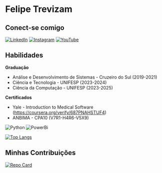 # Felipe Trevizam
## Conect-se comigo
[![LinkedIn](https://img.shields.io/badge/LinkedIn-FFF?style=for-the-badge&logo=linkedin&logoColor=0E76A8)](https://www.linkedin.com/in/felipe-trevizam/)
[![Instagram](https://img.shields.io/badge/Instagram-FFF?style=for-the-badge&logo=instagram)](https://www.instagram.com/felipe.trevizam/)
[![YouTube](https://img.shields.io/badge/YouTube-FF0000?style=for-the-badge&logo=youtube&logoColor=white)](https://www.youtube.com/channel/UC7G1bKPS8FD4M4ZEgBQFfUA)

## Habilidades

**Graduação**
- Análise e Desenvolvimento de Sistemas - Cruzeiro do Sul (2019-2021)
- Ciência e Tecnologia - UNIFESP (2023-2024)
- Ciência da Computação - UNIFESP (2023-2025)

**Certificados**
- Yale - Introduction to Medical Software (https://coursera.org/verify/687PNAHSTUF4)
- ANBIMA - CPA10 (V7R1-H4R6-V5X9)

![Python](https://img.shields.io/badge/Python-000?style=for-the-badge&logo=python)
![PowerBi](https://img.shields.io/badge/Power%20BI-F2C811.svg?style=for-the-badge&logo=Power-BI&logoColor=black)

[![Top Langs](https://github-readme-stats.vercel.app/api/top-langs/?username=Felipetrevizam)](https://github.com/anuraghazra/github-readme-stats)

## Minhas Contribuições
[![Repo Card](https://github-readme-stats.vercel.app/api/pin/?username=Felipetrevizam&repo=dio-lab-open-source&bg_color=FFF&border_color=30A3DC&show_icons=true&icon_color=30A3DC&title_color=2f80ed&text_color=000)](https://github.com/SEUUSERNAME/SEUREPOSITORIO)

